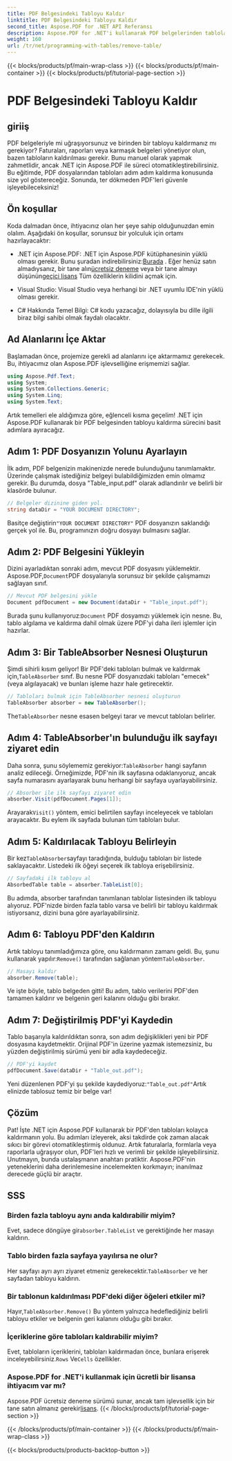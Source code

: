 ```yaml
---
title: PDF Belgesindeki Tabloyu Kaldır
linktitle: PDF Belgesindeki Tabloyu Kaldır
second_title: Aspose.PDF for .NET API Referansı
description: Aspose.PDF for .NET'i kullanarak PDF belgelerinden tabloları nasıl kaldıracağınızı adım adım bir kılavuzla öğrenin. Bu kolay eğitimle PDF düzenlemeyi basitleştirin.
weight: 160
url: /tr/net/programming-with-tables/remove-table/
---
```


{{< blocks/products/pf/main-wrap-class >}}
{{< blocks/products/pf/main-container >}}
{{< blocks/products/pf/tutorial-page-section >}}

# PDF Belgesindeki Tabloyu Kaldır

## giriiş

PDF belgeleriyle mi uğraşıyorsunuz ve birinden bir tabloyu kaldırmanız mı gerekiyor? Faturaları, raporları veya karmaşık belgeleri yönetiyor olun, bazen tabloların kaldırılması gerekir. Bunu manuel olarak yapmak zahmetlidir, ancak .NET için Aspose.PDF ile süreci otomatikleştirebilirsiniz. Bu eğitimde, PDF dosyalarından tabloları adım adım kaldırma konusunda size yol göstereceğiz. Sonunda, ter dökmeden PDF'leri güvenle işleyebileceksiniz!

## Ön koşullar

Koda dalmadan önce, ihtiyacınız olan her şeye sahip olduğunuzdan emin olalım. Aşağıdaki ön koşullar, sorunsuz bir yolculuk için ortamı hazırlayacaktır:

-  .NET için Aspose.PDF: .NET için Aspose.PDF kütüphanesinin yüklü olması gerekir. Bunu şuradan indirebilirsiniz:[Burada](https://releases.aspose.com/pdf/net/) . Eğer henüz satın almadıysanız, bir tane alın[ücretsiz deneme](https://releases.aspose.com/) veya bir tane almayı düşünün[geçici lisans](https://purchase.aspose.com/temporary-license/) Tüm özelliklerin kilidini açmak için.
  
- Visual Studio: Visual Studio veya herhangi bir .NET uyumlu IDE'nin yüklü olması gerekir.
  
- C# Hakkında Temel Bilgi: C# kodu yazacağız, dolayısıyla bu dille ilgili biraz bilgi sahibi olmak faydalı olacaktır.

## Ad Alanlarını İçe Aktar

Başlamadan önce, projemize gerekli ad alanlarını içe aktarmamız gerekecek. Bu, ihtiyacımız olan Aspose.PDF işlevselliğine erişmemizi sağlar.

```csharp
using Aspose.Pdf.Text;
using System;
using System.Collections.Generic;
using System.Linq;
using System.Text;
```

Artık temelleri ele aldığımıza göre, eğlenceli kısma geçelim! .NET için Aspose.PDF kullanarak bir PDF belgesinden tabloyu kaldırma sürecini basit adımlara ayıracağız.

## Adım 1: PDF Dosyanızın Yolunu Ayarlayın

İlk adım, PDF belgenizin makinenizde nerede bulunduğunu tanımlamaktır. Üzerinde çalışmak istediğiniz belgeyi bulabildiğimizden emin olmamız gerekir. Bu durumda, dosya "Table_input.pdf" olarak adlandırılır ve belirli bir klasörde bulunur.

```csharp
// Belgeler dizinine giden yol.
string dataDir = "YOUR DOCUMENT DIRECTORY";
```

 Basitçe değiştirin`"YOUR DOCUMENT DIRECTORY"` PDF dosyanızın saklandığı gerçek yol ile. Bu, programınızın doğru dosyayı bulmasını sağlar.

## Adım 2: PDF Belgesini Yükleyin

 Dizini ayarladıktan sonraki adım, mevcut PDF dosyasını yüklemektir. Aspose.PDF,`Document`PDF dosyalarıyla sorunsuz bir şekilde çalışmamızı sağlayan sınıf.

```csharp
// Mevcut PDF belgesini yükle
Document pdfDocument = new Document(dataDir + "Table_input.pdf");
```

 Burada şunu kullanıyoruz:`Document` PDF dosyamızı yüklemek için nesne. Bu, tablo algılama ve kaldırma dahil olmak üzere PDF'yi daha ileri işlemler için hazırlar.

## Adım 3: Bir TableAbsorber Nesnesi Oluşturun

 Şimdi sihirli kısım geliyor! Bir PDF'deki tabloları bulmak ve kaldırmak için,`TableAbsorber` sınıf. Bu nesne PDF dosyanızdaki tabloları "emecek" (veya algılayacak) ve bunları işleme hazır hale getirecektir.

```csharp
// Tabloları bulmak için TableAbsorber nesnesi oluşturun
TableAbsorber absorber = new TableAbsorber();
```

 The`TableAbsorber` nesne esasen belgeyi tarar ve mevcut tabloları belirler.

## Adım 4: TableAbsorber'ın bulunduğu ilk sayfayı ziyaret edin

 Daha sonra, şunu söylememiz gerekiyor:`TableAbsorber` hangi sayfanın analiz edileceği. Örneğimizde, PDF'nin ilk sayfasına odaklanıyoruz, ancak sayfa numarasını ayarlayarak bunu herhangi bir sayfaya uyarlayabilirsiniz.

```csharp
// Absorber ile ilk sayfayı ziyaret edin
absorber.Visit(pdfDocument.Pages[1]);
```

 Arayarak`Visit()` yöntem, emici belirtilen sayfayı inceleyecek ve tabloları arayacaktır. Bu eylem ilk sayfada bulunan tüm tabloları bulur.

## Adım 5: Kaldırılacak Tabloyu Belirleyin

 Bir kez`TableAbsorber`sayfayı taradığında, bulduğu tabloları bir listede saklayacaktır. Listedeki ilk öğeyi seçerek ilk tabloya erişebilirsiniz.

```csharp
// Sayfadaki ilk tabloyu al
AbsorbedTable table = absorber.TableList[0];
```

Bu adımda, absorber tarafından tanımlanan tablolar listesinden ilk tabloyu alıyoruz. PDF'nizde birden fazla tablo varsa ve belirli bir tabloyu kaldırmak istiyorsanız, dizini buna göre ayarlayabilirsiniz.

## Adım 6: Tabloyu PDF'den Kaldırın

 Artık tabloyu tanımladığımıza göre, onu kaldırmanın zamanı geldi. Bu, şunu kullanarak yapılır:`Remove()` tarafından sağlanan yöntem`TableAbsorber`.

```csharp
// Masayı kaldır
absorber.Remove(table);
```

Ve işte böyle, tablo belgeden gitti! Bu adım, tablo verilerini PDF'den tamamen kaldırır ve belgenin geri kalanını olduğu gibi bırakır.

## Adım 7: Değiştirilmiş PDF'yi Kaydedin

Tablo başarıyla kaldırıldıktan sonra, son adım değişiklikleri yeni bir PDF dosyasına kaydetmektir. Orijinal PDF'in üzerine yazmak istemezsiniz, bu yüzden değiştirilmiş sürümü yeni bir adla kaydedeceğiz.

```csharp
// PDF'yi kaydet
pdfDocument.Save(dataDir + "Table_out.pdf");
```

 Yeni düzenlenen PDF'yi şu şekilde kaydediyoruz:`"Table_out.pdf"`Artık elinizde tablosuz temiz bir belge var!

## Çözüm

Pat! İşte .NET için Aspose.PDF kullanarak bir PDF'den tabloları kolayca kaldırmanın yolu. Bu adımları izleyerek, aksi takdirde çok zaman alacak sıkıcı bir görevi otomatikleştirmiş oldunuz. Artık faturalarla, formlarla veya raporlarla uğraşıyor olun, PDF'leri hızlı ve verimli bir şekilde işleyebilirsiniz. Unutmayın, bunda ustalaşmanın anahtarı pratiktir. Aspose.PDF'nin yeteneklerini daha derinlemesine incelemekten korkmayın; inanılmaz derecede güçlü bir araçtır.

## SSS

### Birden fazla tabloyu aynı anda kaldırabilir miyim?  
 Evet, sadece döngüye gir`absorber.TableList` ve gerektiğinde her masayı kaldırın.

### Tablo birden fazla sayfaya yayılırsa ne olur?  
 Her sayfayı ayrı ayrı ziyaret etmeniz gerekecektir.`TableAbsorber` ve her sayfadan tabloyu kaldırın.

### Bir tablonun kaldırılması PDF'deki diğer öğeleri etkiler mi?  
 Hayır,`TableAbsorber.Remove()` Bu yöntem yalnızca hedeflediğiniz belirli tabloyu etkiler ve belgenin geri kalanını olduğu gibi bırakır.

### İçeriklerine göre tabloları kaldırabilir miyim?  
 Evet, tabloların içeriklerini, tabloları kaldırmadan önce, bunlara erişerek inceleyebilirsiniz.`Rows` Ve`Cells` özellikler.

### Aspose.PDF for .NET'i kullanmak için ücretli bir lisansa ihtiyacım var mı?  
 Aspose.PDF ücretsiz deneme sürümü sunar, ancak tam işlevsellik için bir tane satın almanız gerekir[lisans](https://purchase.aspose.com/buy).
{{< /blocks/products/pf/tutorial-page-section >}}

{{< /blocks/products/pf/main-container >}}
{{< /blocks/products/pf/main-wrap-class >}}

{{< blocks/products/products-backtop-button >}}
